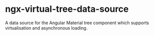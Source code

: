 # ngx-virtual-tree-data-source
A data source for the Angular Material tree component which supports virtualisation and asynchronous loading.
